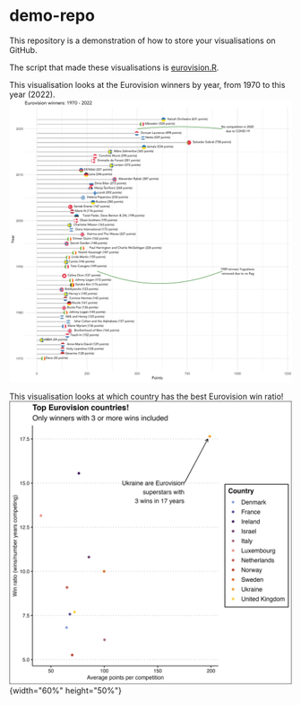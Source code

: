 # demo-repo
This repository is a demonstration of how to store your visualisations on GitHub.

The script that made these visualisations is [eurovision.R](eurovision.R).

This visualisation looks at the Eurovision winners by year, from 1970 to this year (2022).
![](eurovision_winners.png)

This visualisation looks at which country has the best Eurovision win ratio!
![](top_countries.png){width="60%" height="50%"}

